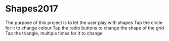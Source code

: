 # Shapes2017
The purpose of this project is to let the user play with shapes
Tap the circle for it to change colour
Tap the radio buttons to change the shape of the grid
Tap the triangle, multiple times for it to change
